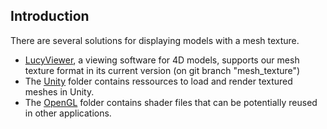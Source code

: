## Introduction

There are several solutions for displaying models with a mesh texture.
- [LucyViewer](https://kinovis.inria.fr/lucyviewer/), a viewing software for 4D models, supports our mesh texture format in its current version (on git branch "mesh_texture")
- The [Unity](https://gitlab.inria.fr/marmando/adaptive-mesh-texture/tree/master/Rendering/Unity) folder contains ressources to load and render textured meshes in Unity.
- The [OpenGL](https://gitlab.inria.fr/marmando/adaptive-mesh-texture/tree/master/Rendering/OpenGL) folder contains shader files that can be potentially reused in other applications.